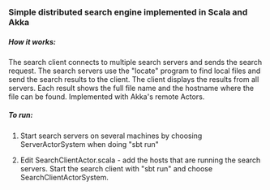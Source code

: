 
### Simple distributed search engine implemented in Scala and Akka


##### How it works:
The search client connects to multiple search servers and sends the search request. The search servers use the "locate" program to find local files and send the search results to the client. The client displays the results from all servers. Each result shows the full file name and the hostname where the file can be found. Implemented with Akka's remote Actors.


##### To run:
1.  Start search servers on several machines by choosing ServerActorSystem when doing "sbt run"


2.  Edit SearchClientActor.scala  - add the hosts that are running the search servers. Start the search client with "sbt run" and choose SearchClientActorSystem.
